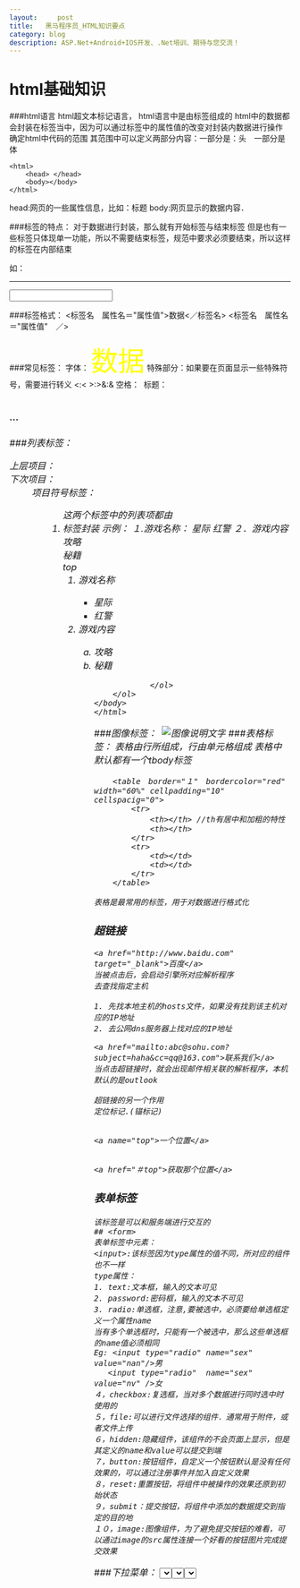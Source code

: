 ```yaml
---
layout:     post
title:   黑马程序员_HTML知识要点
category: blog
description: ASP.Net+Android+IOS开发、.Net培训、期待与您交流！
---
```


# html基础知识
###html语言
html超文本标记语言，
html语言中是由标签组成的
html中的数据都会封装在标签当中，因为可以通过标签中的属性值的改变对封装内数据进行操作
确定html中代码的范围<html> </html>
其范围中可以定义两部分内容：一部分是：头　一部分是体

    <html>
    	<head> </head>
    	<body></body>
    </html>


head:网页的一些属性信息，比如：标题
body:网页显示的数据内容．


###标签的特点：
对于数据进行封装，那么就有开始标签与结束标签
但是也有一些标签只体现单一功能，所以不需要结束标签，规范中要求必须要结束，所以这样的标签在内部结束
    
如：<br/><hr/> <img/><input/>
    
###标签格式：
    <标签名　属性名＝"属性值">数据<／标签名>
    <标签名　属性名＝"属性值"　／>

###常见标签：
字体：<font>
<font size="7" color="#ffff00">数据</font>
特殊部分：如果要在页面显示一些特殊符号，需要进行转义
<:&lt;  >:&gt;&:&amp; 空格：&nbsp;
标题：<h1><h2><h3>...<h6>

###列表标签：
    <dl></dl>
    上层项目：<dt>
    下次项目：<dd>
    项目符号标签：
    <ul>
    <ol>
    这两个标签中的列表项都由<li>标签封装
    示例：
        １.游戏名称：
            星际
            红警
        ２．游戏内容
            攻略                                                                                         
            秘籍
    <html>  
    <head>
    </head>
    <body>
    <a name="top">top</a>
    	<ol>
        	<li>游戏名称</li>
            	<ul>
            	<li>星际</li>
                <li>红警</li>
             	</ul>
            <li>游戏内容</li>
            	<ol type="a">
                	<li>攻略</li>
                    <li>秘籍</li>
                    
                </ol>
        </ol>
    </body>
    </html>

###图像标签：
    <img>
    <img src="" alt="图像说明文字"/>
###表格标签：
    <table>
    表格由行所组成，行由单元格组成
    表格中默认都有一个tbody标签
    
    
        <table　border="１"　bordercolor="red" width="60%" cellpadding="10" cellspacig="0">
            <tr>
                <th></th> //th有居中和加粗的特性
                <th></th>
            </tr>
            <tr>
                <td></td>
                <td></td>
            </tr>
        </table>
        
    表格是最常用的标签，用于对数据进行格式化

### 超链接

    <a href="http://www.baidu.com" target="_blank">百度</a>
    当被点击后，会启动引擎所对应解析程序
    去查找指定主机

    1. 先找本地主机的hosts文件，如果没有找到该主机对应的IP地址
    2. 去公网dns服务器上找对应的IP地址

    <a href="mailto:abc@sohu.com?subject=haha&cc=qq@163.com">联系我们</a>
    当点击超链接时，就会出现邮件相关联的解析程序，本机默认的是outlook
    
    超链接的另一个作用
    定位标记.(锚标记)

    
    <a name="top">一个位置</a>
    
    
    <a href="＃top">获取那个位置</a>




### 表单标签
    该标签是可以和服务端进行交互的
    ## <form>
    表单标签中元素：
    <input>:该标签因为type属性的值不同，所对应的组件也不一样
    type属性：
    1. text:文本框，输入的文本可见
    2. password:密码框，输入的文本不可见
    3. radio:单选框，注意,要被选中，必须要给单选框定义一个属性name
    当有多个单选框时，只能有一个被选中，那么这些单选框的name值必须相同
    Eg: <input type="radio" name="sex" value="nan"/>男
       <input type="radio"  name="sex" value="nv" />女
    ４，checkbox:复选框，当对多个数据进行同时选中时使用的
    ５，file:可以进行文件选择的组件．通常用于附件，或者文件上传
    ６，hidden:隐藏组件，该组件的不会页面上显示，但是其定义的name和value可以提交到端
    ７，button:按钮组件，自定义一个按钮默认是没有任何效果的，可以通过注册事件并加入自定义效果
    ８，reset:重置按钮，将组件中被操作的效果还原到初始状态
    ９，submit：提交按钮，将组件中添加的数据提交到指定的目的地
    １０，image:图像组件，为了避免提交按钮的难看，可以通过image的src属性连接一个好看的按钮图片完成提交效果
###下拉菜单：
    <select>
        每一个下拉菜单都由option进行封装．
        <select>
            <option>
            </option>
        <select>
    文本区域：<textarea>

    
    表单组件通常需要定义name和value属性,因为要将数据发送给服务端
    服务端只有知道了该name的值才可以对提交的数据进行分别获取


###form标签中的常见的属性：
    action:指定数据提交的目的地．method:提交方式．两种常用值get和post.get为默认
    
    
    get和post的区别
    get:会将提交的数据显示在地址栏上．
    post:不会将数据显示在地址栏．
    
    
    get:提交的数据的体积受地址栏的限制
    Post:可以提交大体积数据
    
    
    get:对于敏感信息不安全
    post:对于敏感信息安全
    
    
    get:会将提交信息封装在请求行，也就是http消息头之前
    post:会将提交信息封装在数据体中，也就是http消息头之后的空行后

    
    对于服务端而言
    表单提交尽量用post,因为涉及到编码问题，因为tomcat服务端默认的是ISO8859-1
    对于post提交的中文，在服务端可以直接使用setCharacterEncoding("gbk")就可以解决
    对于get提交的中文，在服务端只能通过ISO8859-1将数据编码一次，再通过指定的码表如GBK解码
    
    使用表单的组件不一定要定义form标签．只有需要将数据进行服务端的提交时才会用到form标签(根据需要而定)




